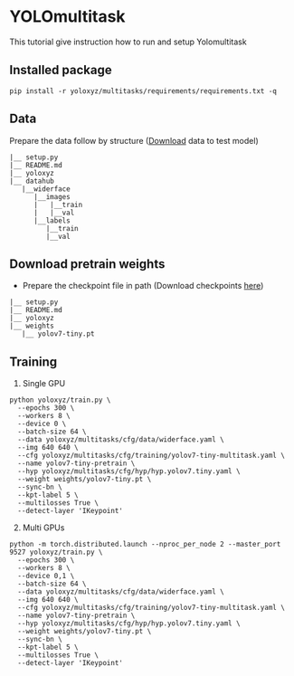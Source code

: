 # YOLOmultitask
This tutorial give instruction how to run and setup Yolomultitask

## Installed package
```
pip install -r yoloxyz/multitasks/requirements/requirements.txt -q
```

## Data
Prepare the data follow by structure ([Download](https://drive.google.com/drive/folders/1vjAJUxpThYOlOp4bSLDg6rFZyYd4ZsHc?usp=sharing) data to test model)
```
|__ setup.py
|__ README.md
|__ yoloxyz
|__ datahub
   |__widerface
      |__images
      |   |__train
      |   |__val
      |__labels
         |__train
         |__val
```

## Download pretrain weights
- Prepare the checkpoint file in path (Download checkpoints [here](https://github.com/WongKinYiu/yolov7/releases/download/v0.1/yolov7-tiny.pt))
```
|__ setup.py
|__ README.md
|__ yoloxyz
|__ weights
   |__ yolov7-tiny.pt 
```

## Training

1. Single GPU
```
python yoloxyz/train.py \
  --epochs 300 \
  --workers 8 \
  --device 0 \
  --batch-size 64 \
  --data yoloxyz/multitasks/cfg/data/widerface.yaml \
  --img 640 640 \
  --cfg yoloxyz/multitasks/cfg/training/yolov7-tiny-multitask.yaml \
  --name yolov7-tiny-pretrain \
  --hyp yoloxyz/multitasks/cfg/hyp/hyp.yolov7.tiny.yaml \
  --weight weights/yolov7-tiny.pt \
  --sync-bn \
  --kpt-label 5 \
  --multilosses True \
  --detect-layer 'IKeypoint'
```

2. Multi GPUs
```
python -m torch.distributed.launch --nproc_per_node 2 --master_port 9527 yoloxyz/train.py \
  --epochs 300 \
  --workers 8 \
  --device 0,1 \
  --batch-size 64 \
  --data yoloxyz/multitasks/cfg/data/widerface.yaml \
  --img 640 640 \
  --cfg yoloxyz/multitasks/cfg/training/yolov7-tiny-multitask.yaml \
  --name yolov7-tiny-pretrain \
  --hyp yoloxyz/multitasks/cfg/hyp/hyp.yolov7.tiny.yaml \
  --weight weights/yolov7-tiny.pt \
  --sync-bn \
  --kpt-label 5 \
  --multilosses True \
  --detect-layer 'IKeypoint'
```